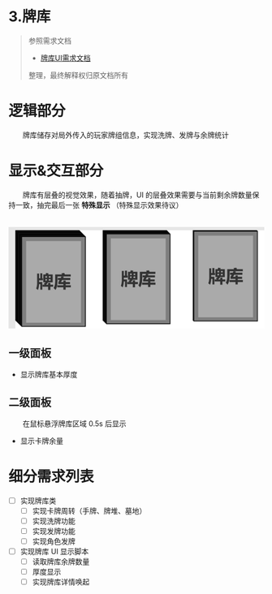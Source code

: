 # 3.牌库

> 参照需求文档
>
> - [牌库UI需求文档](https://www.teambition.com/project/61a89798beaeab07a42c799c/works/61c5cc58f516a2003f0cd9c4/work/61d94a495d25f1003f1aa8dd)
>
> 整理，最终解释权归原文档所有

# 逻辑部分

　　牌库储存对局外传入的玩家牌组信息，实现洗牌、发牌与余牌统计

# 显示&交互部分

　　牌库有层叠的视觉效果，随着抽牌，UI 的层叠效果需要与当前剩余牌数量保持一致，抽完最后一张 **特殊显示** （特殊显示效果待议）

　　![image.png](assets/image-20220113114412-a814tow.png)

## 一级面板

* 显示牌库基本厚度

## 二级面板

　　在鼠标悬浮牌库区域 0.5s 后显示

* 显示卡牌余量

# 细分需求列表

* [ ] 实现牌库类
  * [ ] 实现卡牌周转（手牌、牌堆、墓地）
  * [ ] 实现洗牌功能
  * [ ] 实现发牌功能
  * [ ] 实现角色发牌
* [ ] 实现牌库 UI 显示脚本
  * [ ] 读取牌库余牌数量
  * [ ] 厚度显示
  * [ ] 实现牌库详情唤起
